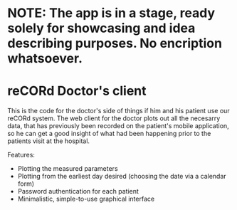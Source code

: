 # NOTE: The app is in a stage, ready solely for showcasing and idea describing purposes. No encription whatsoever.

# reCORd Doctor's client

This is the code for the doctor's side of things if him and his patient use our reCORd system. The web client for the doctor plots out all the necesarry data,
that has previously been recorded on the patient's mobile application, so he can get a good insight of what had been happening prior to the patients visit at the
hospital.

Features:
- Plotting the measured parameters
- Plotting from the earliest day desired (choosing the date via a calendar form)
- Password authentication for each patient
- Minimalistic, simple-to-use graphical interface
